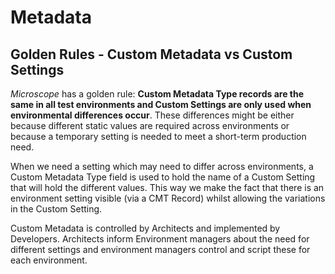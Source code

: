 # Metadata 

## Golden Rules - Custom Metadata vs Custom Settings

*Microscope* has a golden rule: **Custom Metadata Type records are the same in all test environments and Custom Settings are only used when environmental differences occur**. These differences might be either because different static values are required across environments or because a temporary setting is needed to meet a short-term production need.

When we need a setting which may need to differ across environments, a Custom Metadata Type field is used to hold the name of a Custom Setting that will hold the different values. This way we make the fact that there is an environment setting visible (via a CMT Record) whilst allowing the variations in the Custom Setting.

Custom Metadata is controlled by Architects and implemented by Developers. Architects inform Environment managers about the need for different settings and environment managers control and script these for each environment.
